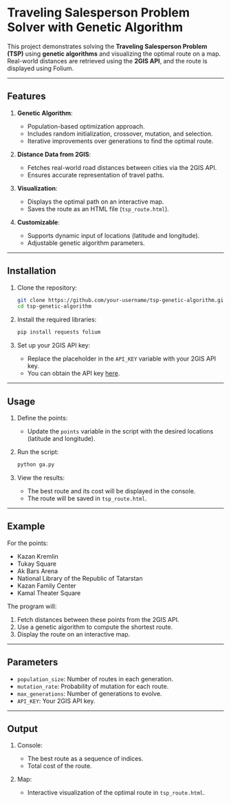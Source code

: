# Traveling Salesperson Problem Solver with Genetic Algorithm

This project demonstrates solving the **Traveling Salesperson Problem (TSP)** using **genetic algorithms** and visualizing the optimal route on a map. Real-world distances are retrieved using the **2GIS API**, and the route is displayed using Folium.

---

## Features

1. **Genetic Algorithm**:
   - Population-based optimization approach.
   - Includes random initialization, crossover, mutation, and selection.
   - Iterative improvements over generations to find the optimal route.

2. **Distance Data from 2GIS**:
   - Fetches real-world road distances between cities via the 2GIS API.
   - Ensures accurate representation of travel paths.

3. **Visualization**:
   - Displays the optimal path on an interactive map.
   - Saves the route as an HTML file (`tsp_route.html`).

4. **Customizable**:
   - Supports dynamic input of locations (latitude and longitude).
   - Adjustable genetic algorithm parameters.

---

## Installation

1. Clone the repository:
   ```bash
   git clone https://github.com/your-username/tsp-genetic-algorithm.git
   cd tsp-genetic-algorithm
   ```

2. Install the required libraries:
   ```bash
   pip install requests folium
   ```

3. Set up your 2GIS API key:
   - Replace the placeholder in the `API_KEY` variable with your 2GIS API key.
   - You can obtain the API key [here](https://dev.2gis.com/).

---

## Usage

1. Define the points:
   - Update the `points` variable in the script with the desired locations (latitude and longitude).

2. Run the script:
   ```bash
   python ga.py
   ```

3. View the results:
   - The best route and its cost will be displayed in the console.
   - The route will be saved in `tsp_route.html`.

---

## Example

For the points:
- Kazan Kremlin
- Tukay Square
- Ak Bars Arena
- National Library of the Republic of Tatarstan
- Kazan Family Center
- Kamal Theater Square

The program will:
1. Fetch distances between these points from the 2GIS API.
2. Use a genetic algorithm to compute the shortest route.
3. Display the route on an interactive map.

---

## Parameters

- `population_size`: Number of routes in each generation.
- `mutation_rate`: Probability of mutation for each route.
- `max_generations`: Number of generations to evolve.
- `API_KEY`: Your 2GIS API key.

---

## Output

1. Console:
   - The best route as a sequence of indices.
   - Total cost of the route.

2. Map:
   - Interactive visualization of the optimal route in `tsp_route.html`.


